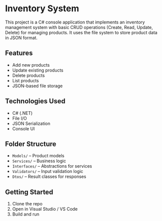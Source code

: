 # Inventory System

This project is a C# console application that implements an inventory management system with basic CRUD operations (Create, Read, Update, Delete) for managing products. It uses the file system to store product data in JSON format.

## Features
- Add new products
- Update existing products
- Delete products
- List products
- JSON-based file storage

## Technologies Used
- C# (.NET)
- File I/O
- JSON Serialization
- Console UI

## Folder Structure
- `Models/` – Product models
- `Services/` – Business logic
- `Interfaces/` – Abstractions for services
- `Validators/` – Input validation logic
- `Dtos/` – Result classes for responses

## Getting Started
1. Clone the repo
2. Open in Visual Studio / VS Code
3. Build and run

